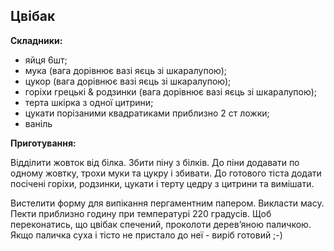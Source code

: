 Цвібак
------

**Складники:**

- яйця 6шт;
- мука (вага дорівнює вазі яєць зі шкаралупою);
- цукор (вага дорівнює вазі яєць зі шкаралупою);
- горіхи грецькі & родзинки (вага дорівнює вазі яєць зі шкаралупою);
- терта шкірка з одної цитрини;
- цукати порізаними квадратиками приблизно 2 ст ложки;
- ваніль

**Приготування:**

Відділити жовток від білка. Збити піну з білків. До піни додавати по одному жовтку, трохи муки та цукру і збивати. До готового тіста додати посічені горіхи, родзинки, цукати і терту цедру з цитрини та вимішати.

Вистелити форму для випікання пергаментним папером. Викласти масу. Пекти приблизно годину при температурі 220 градусів. Щоб переконатись, що цвібак спечений, проколоти дерев’яною паличкою. Якщо паличка суха і тісто не пристало до неї - виріб готовий ;-)
